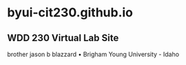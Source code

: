 # byui-cit230.github.io

## WDD 230 Virtual Lab Site

brother jason b blazzard • Brigham Young University - Idaho
